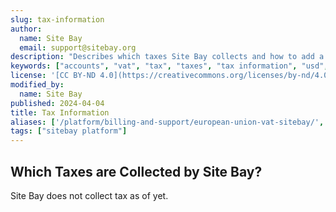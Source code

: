 ```yaml
---
slug: tax-information
author:
  name: Site Bay
  email: support@sitebay.org
description: "Describes which taxes Site Bay collects and how to add a tax identification number to your account."
keywords: ["accounts", "vat", "tax", "taxes", "tax information", "usd", "vat id", "eu", "european union", "value added tax", "gst", "goods and services tax", "gst id", "tax id"]
license: '[CC BY-ND 4.0](https://creativecommons.org/licenses/by-nd/4.0)'
modified_by:
  name: Site Bay
published: 2024-04-04
title: Tax Information
aliases: ['/platform/billing-and-support/european-union-vat-sitebay/','/platform/billing-and-support/tax-information/']
tags: ["sitebay platform"]
---
```


##  Which Taxes are Collected by Site Bay?

Site Bay does not collect tax as of yet.